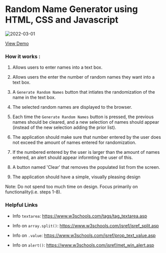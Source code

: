 # Random Name Generator using HTML, CSS and Javascript
  ![2022-03-01](https://user-images.githubusercontent.com/95151579/156288884-0543c34d-dc92-4570-ac7b-c425de2c145e.png)

 [View Demo](http://berserk-view.surge.sh/)

  

### **How it works :**

  

1. Allows users to enter names into a text box.

2. Allows users the enter the number of random names they want into a text box.

3. A `Generate Random Names` button that intiates the randomization of the name in the text box.

4. The selected random names are displayed to the browser.

5. Each time the `Generate Random Names` button is pressed, the previous names should be cleared, and a new selection of names should appear (instead of the new selection adding the prior list).

6. The application should make sure that number entered by the user does not exceed the amount of names entered for randomization.

7. If the numbered entered by the user is larger than the amount of names entered, an alert should appear informting the user of this.

8. A button named 'Clear' that removes the populated list from the screen.

9. The application should have a simple, visually pleasing design

 Note: Do not spend too much time on design. Focus primarily on functionality(i.e. steps 1-8).

  

### Helpful Links

  

- Info `textarea`: https://www.w3schools.com/tags/tag_textarea.asp

- Info on `array.split()`: https://www.w3schools.com/jsref/jsref_split.asp

- Info on `.value`: https://www.w3schools.com/jsref/prop_text_value.asp

- Info on `alert()`: https://www.w3schools.com/jsref/met_win_alert.asp

  
